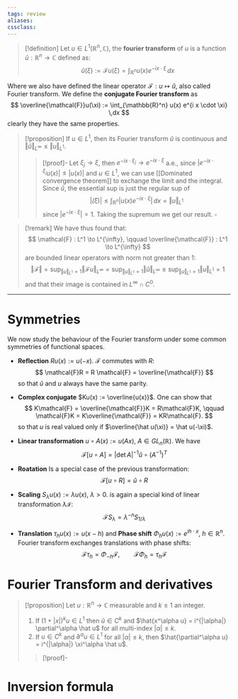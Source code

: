 ```yaml
---
tags: review
aliases:
cssclass:
---
```

 
> [!definition]
> Let $u \in L^1(\mathbb{R}^n, \mathbb{C})$, the **fourier transform** of $u$ is a function $\hat u : \mathbb{R}^n \to \mathbb{C}$ defined as:
> $$
> \hat u (\xi) := \mathcal{F}u(\xi) = \int_{\mathbb{R}^n} u(x) e^{-i x \cdot \xi} \,dx
> $$

Where we also have defined the linear operator $\mathcal{F} : u \mapsto \hat u$, also called Fourier transform. We define the **conjugate Fourier transform** as
$$
\overline{\mathcal{F}}u(\xi) := \int_{\mathbb{R}^n} u(x) e^{i x \cdot \xi} \,dx
$$
clearly they have the same properties.

> [!proposition]
> If $u \in L^1$, then its Fourier transform $\hat u$ is continuous and $\Vert \hat u \Vert_{L^\infty} \leq \Vert u \Vert_{L^1}$.
> > [!proof]-
> > Let $\xi_j \to \xi$, then $e^{-i x \cdot \xi_j} \to e^{-i x \cdot \xi}$ a.e., since $| e^{-i x \cdot \xi_j}u(x)| \leq |u(x)|$ and $u \in L^1$, we can use [[Dominated convergence theorem]] to exchange the limit and the integral.
> > Since $\hat u$, the essential sup is just the regular sup of
> > $$
> > |\hat(\xi)| \leq \int_{\mathbb{R}^n} |u(x) e^{-i x \cdot \xi}| \,dx = \Vert u \Vert_{L^1}
> > $$
> > since $|e^{-i x\cdot \xi}| = 1$. Taking the supremum we get our result. $\square$
> 

> [!remark] 
> We have thus found that:
> $$
> \mathcal{F} : L^1 \to L^{\infty}, \qquad \overline{\mathcal{F}} : L^1 \to L^{\infty}
> $$
> are bounded linear operators with norm not greater than $1$:
> $$
> \Vert \mathcal{F} \Vert = \sup_{\Vert u \Vert_{L^1} = 1} \Vert \mathcal{F}u \Vert_{L^\infty} = \sup_{\Vert u \Vert_{L^1} = 1} \Vert \hat u \Vert_{L^\infty} \leq \sup_{\Vert u \Vert_{L^1} = 1} \Vert u \Vert_{L^1} = 1
> $$
> and that their image is contained in $L^\infty \cap C^0$.

---
# Symmetries

We now study the behaviour of the Fourier transform under some common symmetries of functional spaces.

- **Reflection** $Ru(x) := u(-x)$. $\mathcal{F}$ commutes with $R$:
$$
\mathcal{F}R = R \mathcal{F} = \overline{\mathcal{F}}
$$
so that $\hat u$ and $u$ always have the same parity. 

- **Complex conjugate** $Ku(x) := \overline{u(x)}$. One can show that
$$
K\mathcal{F} = \overline{\mathcal{F}}K = R\mathcal{F}K, \qquad \mathcal{F}K = K\overline{\mathcal{F}} = KR\mathcal{F}.
$$
so that $u$ is real valued only if $\overline{\hat u(\xi)} = \hat u(-\xi)$.

- **Linear transformation**  $u \circ A (x) := u(Ax)$, $A \in GL_n(\mathbb{R})$. We have
$$
\mathcal{F}[{u \circ A}] = |\det{A}|^{-1} \hat u \circ (A^{-1})^T
$$

- **Roatation** Is a special case of the previous transformation:
$$
\mathcal{F}[u\circ R] = \hat{u} \circ R
$$
- **Scaling** $S_\lambda u(x) := \lambda u(x)$, $\lambda > 0$. is again a special kind of linear transformation $\lambda\mathcal{I}$:
$$
\mathcal{F}S_\lambda  = \lambda^{-n} S_{1/\lambda}
$$

- **Translation** $\tau_h u(x) := u(x-h)$ and **Phase shift** $\Phi_h u(x) := e^{ih\cdot x}$, $h \in \mathbb{R}^n$. Fourier transform exchanges translations with phase shifts:
$$
\mathcal{F} \tau_h = \Phi_{-h}\mathcal{F}, \qquad \mathcal{F} \Phi_h = \tau_{h}\mathcal{F}
$$

# Fourier Transform and derivatives

> [!proposition]
> Let $u : \mathbb{R}^n \to \mathbb{C}$ measurable and $k \geq 1$ an integer.
> 1. If $(1+|x|)^k u \in L^1$ then $\hat u \in C^k$ and $\hat{x^\alpha u} = i^{|\alpha|} \partial^\alpha \hat u$ for all multi-index $|\alpha| \leq k$.
> 2. If $u \in C^k$ and $\partial^\alpha u \in L^1$ for all $|\alpha| \leq k$, then $\hat{\partial^\alpha u} = i^{|\alpha|} \xi^\alpha \hat u$.
>  
>> [!proof]-


# Inversion formula

